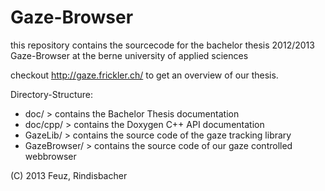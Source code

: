 Gaze-Browser
====

this repository contains the sourcecode for the bachelor thesis 2012/2013 Gaze-Browser at the berne university of applied sciences

checkout http://gaze.frickler.ch/ to get an overview of our thesis. 

Directory-Structure:
 - doc/         > contains the Bachelor Thesis documentation
 - doc/cpp/     > contains the Doxygen C++ API documentation 
 - GazeLib/     > contains the source code of the gaze tracking library
 - GazeBrowser/ > contains the source code of our gaze controlled webbrowser

(C) 2013 Feuz, Rindisbacher
